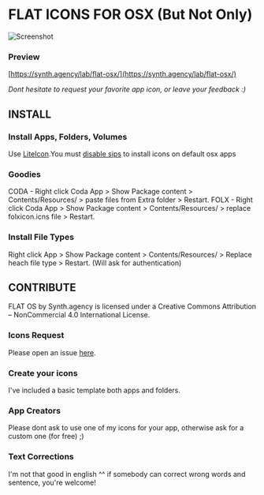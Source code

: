 # FLAT ICONS FOR OSX (But Not Only)

![Screenshot](https://synth.agency/wp-content/uploads/2015/08/drslash-flat-icons.png)

### Preview
[https://synth.agency/lab/flat-osx/](https://synth.agency/lab/flat-osx/)

*Dont hesitate to request your favorite app icon, or leave your feedback :)*

## INSTALL

### Install Apps, Folders, Volumes
Use [LiteIcon](http://freemacsoft.net/liteicon/).You must [disable sips](http://freemacsoft.net/liteicon/sip.html) to install icons on default osx apps

### Goodies
CODA - Right click Coda App > Show Package content > Contents/Resources/ > paste files from Extra folder > Restart.
FOLX - Right click Coda App > Show Package content > Contents/Resources/ > replace folxicon.icns file > Restart.

### Install File Types
Right click App > Show Package content >  Contents/Resources/ > Replace heach file type > Restart. (Will ask for authentication)

## CONTRIBUTE
FLAT OS by Synth.agency is licensed under a Creative Commons Attribution – NonCommercial 4.0 International License.

### Icons Request
Please open an issue [here](https://github.com/synthagency/icons-flat-osx/issues).

### Create your icons
I've included a basic template both apps and folders.

### App Creators
Please dont ask to use one of my icons for your app, otherwise ask for a custom one (for free) ;)

### Text Corrections
I'm not that good in english ^^ if somebody can correct wrong words and sentence, you're welcome!
